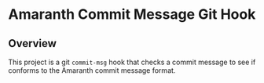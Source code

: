 # Amaranth Commit Message Git Hook

## Overview

This project is a git `commit-msg` hook that checks a commit message
to see if conforms to the Amaranth commit message format.






